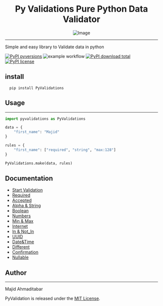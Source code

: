 <div align="center">

# Py Validations Pure Python Data Validator

![Image](https://github.com/MajAhd/py_validations/blob/master/img/PyValidation.png?raw=true "Elixir Validation")

</div>

---
Simple and easy library to Validate data in python

[![PyPI pyversions](https://img.shields.io/pypi/pyversions/PyValidations)](https://pypi.python.org/pypi/PyValidations/)
![example workflow](https://github.com/MajAhd/py_validations/actions/workflows/python-package.yml/badge.svg)
[![PyPI download total](https://img.shields.io/pypi/dm/PyValidations)](https://pypi.python.org/pypi/PyValidations/)
[![PyPI license](https://img.shields.io/pypi/l/PyValidations)](https://pypi.python.org/pypi/PyValidations/)

## install

```
  pip install PyValidations
```

## Usage

--- 

```python
import pyvalidations as PyValidations

data = {
    "first_name": "Majid"
}

rules = { 
    "first_name": ["required", "string", "max:128"] 
}

PyValidations.make(data, rules)

```

## Documentation

- [Start Validation](https://github.com/MajAhd/py_validations/wiki)
- [Required](https://github.com/MajAhd/py_validations/wiki/Required)
- [Accepted](https://github.com/MajAhd/py_validations/wiki/Accepted)
- [Alpha & String](https://github.com/MajAhd/py_validations/wiki/Alpha-and-String)
- [Boolean](https://github.com/MajAhd/py_validations/wiki/Boolean)
- [Numbers](https://github.com/MajAhd/py_validations/wiki/Numbers)
- [Min & Max](https://github.com/MajAhd/py_validations/wiki/Max-&-Min)
- [Internet](https://github.com/MajAhd/py_validations/wiki/Internet-Address-:-email-,-url-,-ip)
- [In & Not_In](https://github.com/MajAhd/py_validations/wiki/in-&-not-in)
- [UUID](https://github.com/MajAhd/py_validations/wiki/uuid)
- [Date&Time](https://github.com/MajAhd/py_validations/wiki/Date-and-Time)
- [Different](https://github.com/MajAhd/py_validations/wiki/Greater-that-&-Less-Than-&-equal-&-Different-Field)
- [Confirmation](https://github.com/MajAhd/py_validations/wiki/Confirmation)
- [Nullable](https://github.com/MajAhd/py_validations/wiki/Nullable)

## Author

***
Majid Ahmaditabar

PyValidation is released under the [MIT License](https://github.com/MajAhd/py_validations/blob/main/LICENSE).
